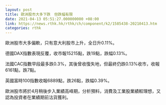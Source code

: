 ```yaml
---
layout: post
title: 歐洲股市大多下跌　但跌幅有限
date: 2021-04-13 05:51:27.000000000 +08:00
link: https://news.rthk.hk/rthk/ch/component/k2/1585438-20210413.htm
categories: rthk
---
```


歐洲股市大多偏軟，只有意大利股市上升，全日升0.11%。

德國DAX指數表現反覆，收市報15215點，跌19點，跌幅0.13%。

法國CAC指數早段最多跌0.3%，其後曾收復失地，但最終仍跌0.13%收市，收報6161點，跌7點。

英國富時100指數收報6889點，跌26點，跌幅0.39%。

歐洲股市將於4月稍後步入業績高峰期，分析預料，消費及工業股業績較理想，又認為投資者在業績期前沽貨獲利。
